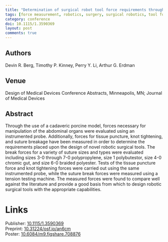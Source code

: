 ```yaml
---
title: "Determination of surgical robot tool force requirements through tissue manipulation and suture force measurement"
tags: [force measurement, robotics, surgery, surgical robotics, tool force]
category: conference
doi: 10.1115/1.3590369
layout: post
comments: true
---
```


## Authors
Devin R. Berg, Timothy P. Kinney, Perry Y. Li, Arthur G. Erdman

## Venue
Design of Medical Devices Conference Abstracts, Minneapolis, MN; Journal of Medical Devices

## Abstract

Through the use of a cadaveric porcine model, forces necessary for manipulation of the abdominal organs were evaluated using an instrumented probe. Additionally, forces for tissue puncture, knot tightening, and suture breakage have been measured in order to determine the requirements placed upon the design of novel robotic surgical tools. The break forces for a variety of suture sizes and types were evaluated including sizes 3-0 through 7-0 polypropylene, size 1 polybutestor, size 4-0 chromic gut, and size 6-0 braided polyester. Tests of the tissue puncture force and knot tightening forces were carried out using the same instrumented probe, while the suture break forces were measured using a tension testing machine. The measured forces were found to compare well against the literature and provide a good basis from which to design robotic surgical tools with the appropriate capabilities.

# Links
Publisher: [10.1115/1.3590369](https://doi.org/10.1115/1.3590369)  
Preprint: [10.31224/osf.io/an6cm](https://doi.org/10.31224/osf.io/an6cm)  
Poster: [10.6084/m9.figshare.708876](https://doi.org/10.6084/m9.figshare.708876)